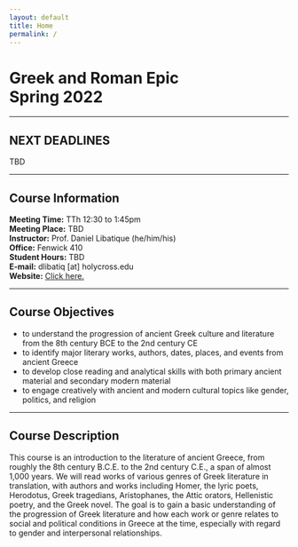 ```yaml
---
layout: default
title: Home
permalink: /
---
```


# Greek and Roman Epic<br>Spring 2022

***

## NEXT DEADLINES

TBD

***

## Course Information

**Meeting Time:** TTh 12:30 to 1:45pm  
**Meeting Place:** TBD  
**Instructor:** Prof. Daniel Libatique (he/him/his)  
**Office:** Fenwick 410  
**Student Hours:** TBD  
**E-mail:** dlibatiq [at] holycross.edu  
**Website:** [Click here.](https://libatique.info)

***

## Course Objectives

* to understand the progression of ancient Greek culture and literature from the 8th century BCE to the 2nd century CE
* to identify major literary works, authors, dates, places, and events from ancient Greece
* to develop close reading and analytical skills with both primary ancient material and secondary modern material
* to engage creatively with ancient and modern cultural topics like gender, politics, and religion

***

## Course Description

This course is an introduction to the literature of ancient Greece, from roughly the 8th century B.C.E. to the 2nd century C.E., a span of almost 1,000 years. We will read works of various genres of Greek literature in translation, with authors and works including Homer, the lyric poets, Herodotus, Greek tragedians, Aristophanes, the Attic orators, Hellenistic poetry, and the Greek novel. The goal is to gain a basic understanding of the progression of Greek literature and how each work or genre relates to social and political conditions in Greece at the time, especially with regard to gender and interpersonal relationships.
